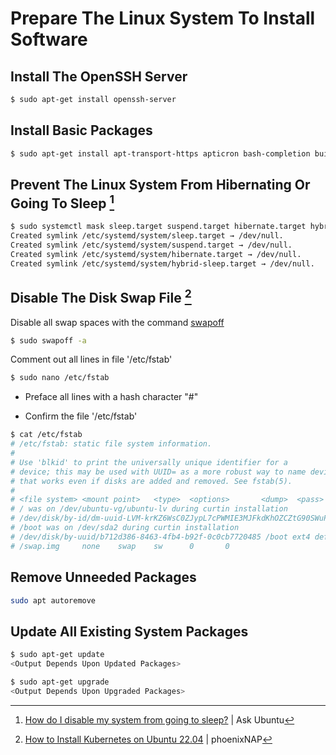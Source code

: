 # Prepare The Linux System To Install Software


## Install The OpenSSH Server
```bash
$ sudo apt-get install openssh-server
```

## Install Basic Packages
```bash
$ sudo apt-get install apt-transport-https apticron bash-completion build-essential bzip2 ca-certificates curl debian-goodies etckeeper ethtool firehol gdebi-core git gnupg htop iperf less lshw lsof mtr-tiny nano ncftp net-tools nmap pastebinit psmisc python3-scapy rsync screen ssh sudo systemd-resolved tcpdump unzip vim vlan wget xbase-clients xclip zsh
```

## Prevent The Linux System From Hibernating Or Going To Sleep [^1]
```bash
$ sudo systemctl mask sleep.target suspend.target hibernate.target hybrid-sleep.target
Created symlink /etc/systemd/system/sleep.target → /dev/null.
Created symlink /etc/systemd/system/suspend.target → /dev/null.
Created symlink /etc/systemd/system/hibernate.target → /dev/null.
Created symlink /etc/systemd/system/hybrid-sleep.target → /dev/null.
```

## Disable The Disk Swap File [^2]
Disable all swap spaces with the command [swapoff](https://linux.die.net/man/8/swapoff)
```bash
$ sudo swapoff -a
```

Comment out all lines in file '/etc/fstab'
```bash
$ sudo nano /etc/fstab
```

- Preface all lines with a hash character "#"

- Confirm the file '/etc/fstab'
```bash
$ cat /etc/fstab
# /etc/fstab: static file system information.
#
# Use 'blkid' to print the universally unique identifier for a
# device; this may be used with UUID= as a more robust way to name devices
# that works even if disks are added and removed. See fstab(5).
#
# <file system> <mount point>   <type>  <options>       <dump>  <pass>
# / was on /dev/ubuntu-vg/ubuntu-lv during curtin installation
# /dev/disk/by-id/dm-uuid-LVM-krKZ6WsC0ZJypL7cPWMIE3MJFkdKhOZCZtG90SWuPz5NlUdgZbFdkcXwDecAKGZC / ext4 defaults 0 1
# /boot was on /dev/sda2 during curtin installation
# /dev/disk/by-uuid/b712d386-8463-4fb4-b92f-0c0cb7720485 /boot ext4 defaults 0 1
# /swap.img     none    swap    sw      0       0
```


## Remove Unneeded Packages
```bash
sudo apt autoremove
```


## Update All Existing System Packages
```bash
$ sudo apt-get update
<Output Depends Upon Updated Packages>

$ sudo apt-get upgrade
<Output Depends Upon Upgraded Packages>
```


[^1]: [How do I disable my system from going to sleep?](https://askubuntu.com/questions/47311/how-do-i-disable-my-system-from-going-to-sleep) | Ask Ubuntu
[^2]: [How to Install Kubernetes on Ubuntu 22.04](https://phoenixnap.com/kb/install-kubernetes-on-ubuntu#Deploy_Kubernetes) | phoenixNAP
